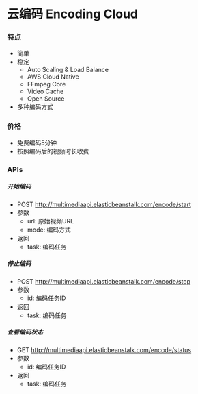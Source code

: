 # 云编码 Encoding Cloud  

### 特点  

- 简单  
- 稳定  
  - Auto Scaling & Load Balance
  - AWS Cloud Native
  - FFmpeg Core
  - Video Cache
  - Open Source   
- 多种编码方式

### 价格  

- 免费编码5分钟  
- 按照编码后的视频时长收费  

### APIs  

##### 开始编码

- POST http://multimediaapi.elasticbeanstalk.com/encode/start
- 参数  
  - url: 原始视频URL
  - mode: 编码方式
- 返回
  - task: 编码任务

##### 停止编码

- POST http://multimediaapi.elasticbeanstalk.com/encode/stop
- 参数
  - id: 编码任务ID
- 返回
  - task: 编码任务

##### 查看编码状态

- GET http://multimediaapi.elasticbeanstalk.com/encode/status
- 参数
  - id: 编码任务ID
- 返回
  - task: 编码任务
